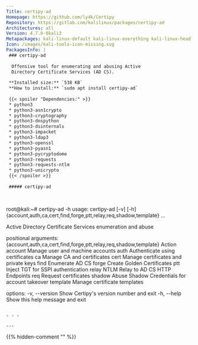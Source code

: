 ```yaml
---
Title: certipy-ad
Homepage: https://github.com/ly4k/Certipy
Repository: https://gitlab.com/kalilinux/packages/certipy-ad
Architectures: all
Version: 4.7.0-0kali3
Metapackages: kali-linux-default kali-linux-everything kali-linux-headless kali-linux-large 
Icon: /images/kali-tools-icon-missing.svg
PackagesInfo: |
 ### certipy-ad
 
  Offensive tool for enumerating and abusing Active
  Directory Certificate Services (AD CS).
 
 **Installed size:** `538 KB`  
 **How to install:** `sudo apt install certipy-ad`  
 
 {{< spoiler "Dependencies:" >}}
 * python3
 * python3-asn1crypto
 * python3-cryptography 
 * python3-dnspython
 * python3-dsinternals
 * python3-impacket
 * python3-ldap3
 * python3-openssl
 * python3-pyasn1 
 * python3-pycryptodome
 * python3-requests
 * python3-requests-ntlm
 * python3-unicrypto
 {{< /spoiler >}}
 
 ##### certipy-ad
 
 
 ```
 root@kali:~# certipy-ad -h
 usage: certipy-ad [-v] [-h]
                   {account,auth,ca,cert,find,forge,ptt,relay,req,shadow,template}
                   ...
 
 Active Directory Certificate Services enumeration and abuse
 
 positional arguments:
   {account,auth,ca,cert,find,forge,ptt,relay,req,shadow,template}
                         Action
     account             Manage user and machine accounts
     auth                Authenticate using certificates
     ca                  Manage CA and certificates
     cert                Manage certificates and private keys
     find                Enumerate AD CS
     forge               Create Golden Certificates
     ptt                 Inject TGT for SSPI authentication
     relay               NTLM Relay to AD CS HTTP Endpoints
     req                 Request certificates
     shadow              Abuse Shadow Credentials for account takeover
     template            Manage certificate templates
 
 options:
   -v, --version         Show Certipy's version number and exit
   -h, --help            Show this help message and exit
 ```
 
 - - -
 
---
```

{{% hidden-comment "<!--Do not edit anything above this line-->" %}}
